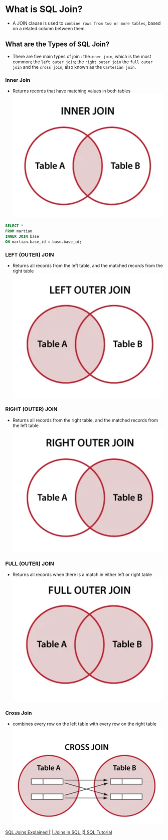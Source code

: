 # What is SQL Join?

- A JOIN clause is used to `combine rows from two or more tables`, based on a related column between them.

## What are the Types of SQL Join?

- There are five main types of join : the`inner join`, which is the most common; the `left outer join`; the `right outer join` the `full outer join` and the `cross join`, also known as the `Cartesian join`.

### Inner Join

- Returns records that have matching values in both tables
![InnerJoin](./Inner%20Join.png)

```sql
SELECT * 
FROM martian
INNER JOIN base
ON martian.base_id = base.base_id;
```

### LEFT (OUTER) JOIN

- Returns all records from the left table, and the matched records from the right table
![LEFTJOIN](./LEFT%20(OUTER)%20JOIN.png)

### RIGHT (OUTER) JOIN

- Returns all records from the right table, and the matched records from the left table
![RIGHTJOIN](./RIGHT%20(OUTER)%20JOIN.png)

### FULL (OUTER) JOIN

- Returns all records when there is a match in either left or right table
![FULLJOIN](./FULL%20(OUTER)%20JOIN.png)

### Cross Join

- combines every row on the left table with every row on the right table
![CrossJoin](./Cross%20Join.png)

[SQL Joins Explained |¦| Joins in SQL |¦| SQL Tutorial](https://youtu.be/9yeOJ0ZMUYw?si=crDjLLXKl3_5wRKe)
